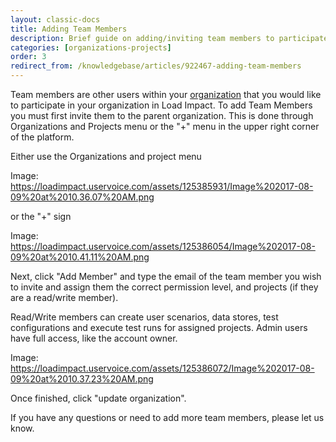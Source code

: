 ```yaml
---
layout: classic-docs
title: Adding Team Members
description: Brief guide on adding/inviting team members to participate in your Load Impact account and subscription.
categories: [organizations-projects]
order: 3
redirect_from: /knowledgebase/articles/922467-adding-team-members
---
```


Team members are other users within your [organization](organizations) that you would like to participate in your organization in Load Impact.  To add Team Members you must first invite them to the parent organization.  This is done through Organizations and Projects menu or the "+" menu in the upper right corner of the platform.

Either use the Organizations and project menu

Image: https://loadimpact.uservoice.com/assets/125385931/Image%202017-08-09%20at%2010.36.07%20AM.png






or the  "+" sign

Image: https://loadimpact.uservoice.com/assets/125386054/Image%202017-08-09%20at%2010.41.11%20AM.png





Next, click "Add Member" and type the email of the team member you wish to invite and assign them the correct permission level, and projects (if they are a read/write member).

Read/Write members can create user scenarios, data stores, test configurations and execute test runs for assigned projects.
Admin users have full access, like the account owner.


Image: https://loadimpact.uservoice.com/assets/125386072/Image%202017-08-09%20at%2010.37.23%20AM.png



Once finished, click "update organization".

If you have any questions or need to add more team members, please let us know.
